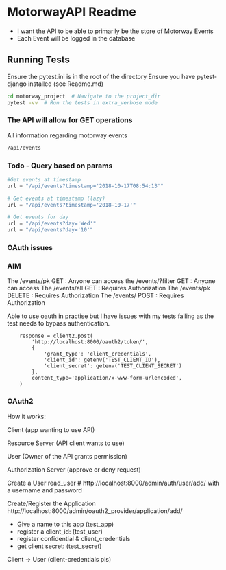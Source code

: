 # MotorwayAPI Readme

- I want the API to be able to primarily be the store of Motorway Events
- Each Event will be logged in the database

## Running Tests

Ensure the pytest.ini is in the root of the directory
Ensure you have pytest-django installed (see Readme.md)

```sh
cd motorway_project  # Navigate to the project_dir
pytest -vv  # Run the tests in extra_verbose mode
```

### The API will allow for GET operations

All information regarding motorway events

```bash
/api/events
```

### Todo - Query based on params
```python
#Get events at timestamp
url = "/api/events?timestamp='2018-10-17T08:54:13'"

# Get events at timestamp (lazy)
url = "/api/events?timestamp='2018-10-17'"

# Get events for day
url = "/api/events?day='Wed'"
url = "/api/events?day='10'"
```

### OAuth issues

### AIM

The /events/pk        GET          : Anyone can access
the /events/?filter   GET          : Anyone can access
The /events/all       GET          : Requires Authorization
The /events/pk        DELETE       : Requires Authorization
The /events/          POST         : Requires Authorization

Able to use oauth in practise but I have issues with my tests failing as the test needs to bypass authentication.

```
    response = client2.post(
        'http://localhost:8000/oauth2/token/',
        {
            'grant_type': 'client_credentials',
            'client_id': getenv('TEST_CLIENT_ID'),
            'client_secret': getenv('TEST_CLIENT_SECRET')
        },
        content_type='application/x-www-form-urlencoded',
    )

``````

### OAuth2

How it works:

Client (app wanting to use API)

Resource Server (API client wants to use)

User (Owner of the API grants permission)

Authorization Server (approve or deny request)

Create a User
read_user  # http://localhost:8000/admin/auth/user/add/
with a username and password

Create/Register the Application
http://localhost:8000/admin/oauth2_provider/application/add/

- Give a name to this app (test_app)
- register a client_id: (test_user)
- register confidential & client_credentials
- get client secret: (test_secret)

Client -> User
(client-credentials pls)

